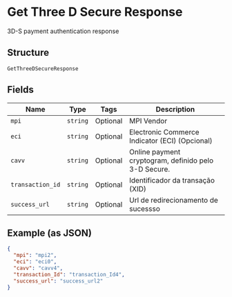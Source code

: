 
# Get Three D Secure Response

3D-S payment authentication response

## Structure

`GetThreeDSecureResponse`

## Fields

| Name | Type | Tags | Description |
|  --- | --- | --- | --- |
| `mpi` | `string` | Optional | MPI Vendor |
| `eci` | `string` | Optional | Electronic Commerce Indicator (ECI) (Opcional) |
| `cavv` | `string` | Optional | Online payment cryptogram, definido pelo 3-D Secure. |
| `transaction_id` | `string` | Optional | Identificador da transação (XID) |
| `success_url` | `string` | Optional | Url de redirecionamento de sucessso |

## Example (as JSON)

```json
{
  "mpi": "mpi2",
  "eci": "eci0",
  "cavv": "cavv4",
  "transaction_Id": "transaction_Id4",
  "success_url": "success_url2"
}
```

